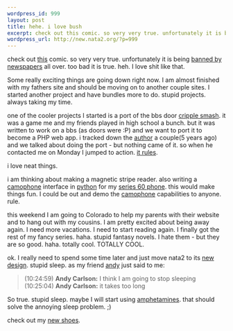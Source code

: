 ```yaml
--- 
wordpress_id: 999
layout: post
title: hehe. i love bush
excerpt: check out this comic. so very very true. unfortunately it is being banned by newspapers all over. too bad it is true. heh. I love shit like that. Some really exciting thing...
wordpress_url: http://new.nata2.org/?p=999
---
```

<p>check out <a title="boondocks" href="http://images.ucomics.com/comics/bo/2005/bo050228.gif" target="_blank">this</a> comic. so very very true. unfortunately it is being <a href="http://dangillmor.typepad.com/dan_gillmor_on_grassroots/2005/02/tribune_kills_a.html" target="_blank">banned by newspapers</a> all over. too bad it is true. heh. I love shit like that. </p><p>Some really exciting things are going down right now. I am almost finished with my fathers site and should be moving on to another couple sites. I started another project and have bundles more to do. stupid projects. always taking my time. </p><p>one of the cooler projects I started is a port of the bbs door <a href="http://www.cripplesmash.com/" target="_blank">cripple smash</a>. it was a game me and my friends played in high school a bunch. but it was written to work on a bbs (as doors were :P) and we want to port it to become a PHP web app.&nbsp;i tracked down the <a href="http://www.cripplesmash.com/wiki/index.php/Benf" target="_self">author</a> a couple(5 years ago) and we talked about doing the port - but nothing came of it. so when he contacted me on Monday I jumped to action. <a href="http://www.cripplesmash.com/CS.0021/SMASH2.PNG" target="_self">it rules</a>. </p><p>i love neat things. </p><p>i am thinking about making a magnetic stripe reader. also writing a <a href="http://www.camophone.com/" target="_self">camophone</a> interface in <a href="http://www.forum.nokia.com/main/0,,034-821,00.html" target="_self">python</a> for my <a href="http://www.nokia.com/nokia/0,,54665,00.html" target="_blank">series 60 phone</a>. this would make things fun. I could be out and demo the <a href="http://www.camophone.com/" target="_self">camophone</a> capabilities to anyone. rule. </p><p>this weekend I am going to Colorado to help my parents with their website and to hang out with my cousins. I am pretty excited about being away again. I need more vacations. I need to start reading again. I finally got the rest of my fancy series. haha. stupid fantasy novels. I hate them - but they are so good. haha. totally cool. TOTALLY COOL. </p><p>ok. I really need to spend some time later and just move nata2 to its <a href="http://www.dopeman.org/nata2" target="_self">new design</a>. stupid sleep. as my friend <a href="http://blog.andrewcarlson.org/default.aspx" target="_self">andy</a> just said to me:</p><blockquote>(10:24:59) <strong>Andy Carlson:</strong> I think I am going to stop sleeping<br />(10:25:04) <strong>Andy Carlson:</strong> it takes too long </blockquote><p>So true. stupid sleep. maybe I will start using <a title="i need to stay awake in the air!!" href="http://www.cultural-baggage.com/tutruth/amphetamines[1].jpg" target="_blank">amphetamines</a>. that should solve the annoying sleep problem. ;) </p><p>check out my <a title="i rule" href="http://nata2.info/pictures/misc/phone_camera/nokia_7610/260220051806/Nokia7610(073).jpg" target="_blank">new shoes</a>.</p>
